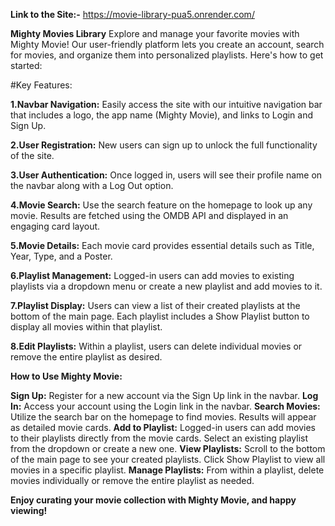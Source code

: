 **Link to the Site:-** https://movie-library-pua5.onrender.com/

**Mighty Movies Library**
Explore and manage your favorite movies with Mighty Movie! Our user-friendly platform lets you create an account, search for movies, and organize them into personalized playlists. Here's how to get started:

#Key Features:

**1.Navbar Navigation:** 
Easily access the site with our intuitive navigation bar that includes a logo, the app name (Mighty Movie), and links to Login and Sign Up.

**2.User Registration:**
New users can sign up to unlock the full functionality of the site.

**3.User Authentication:** 
Once logged in, users will see their profile name on the navbar along with a Log Out option.

**4.Movie Search:** 
Use the search feature on the homepage to look up any movie. Results are fetched using the OMDB API and displayed in an engaging card layout.

**5.Movie Details:** 
Each movie card provides essential details such as Title, Year, Type, and a Poster.

**6.Playlist Management:** 
Logged-in users can add movies to existing playlists via a dropdown menu or create a new playlist and add movies to it.

**7.Playlist Display:** 
Users can view a list of their created playlists at the bottom of the main page. Each playlist includes a Show Playlist button to display all movies within that playlist.

**8.Edit Playlists:** 
Within a playlist, users can delete individual movies or remove the entire playlist as desired.


**How to Use Mighty Movie:**

**Sign Up:** Register for a new account via the Sign Up link in the navbar.
**Log In:** Access your account using the Login link in the navbar.
**Search Movies:** Utilize the search bar on the homepage to find movies. Results will appear as detailed movie cards.
**Add to Playlist:** Logged-in users can add movies to their playlists directly from the movie cards. Select an existing playlist from the dropdown or create a new one.
**View Playlists:** Scroll to the bottom of the main page to see your created playlists. Click Show Playlist to view all movies in a specific playlist.
**Manage Playlists:** From within a playlist, delete movies individually or remove the entire playlist as needed.

**Enjoy curating your movie collection with Mighty Movie, and happy viewing!**
